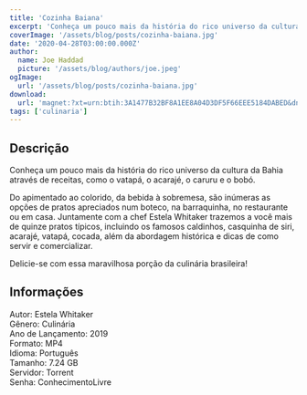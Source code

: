 ```yaml
---
title: 'Cozinha Baiana'
excerpt: 'Conheça um pouco mais da história do rico universo da cultura da Bahia através de receitas, como o vatapá, o acarajé, o caruru e o bobó.   Do apimentado ao colorido, da bebida à sobremesa, são inúmeras as opções de pratos apreciados num boteco, na barraquinha, no restaurante ou em cas'
coverImage: '/assets/blog/posts/cozinha-baiana.jpg'
date: '2020-04-28T03:00:00.000Z'
author:
  name: Joe Haddad
  picture: '/assets/blog/authors/joe.jpeg'
ogImage:
  url: '/assets/blog/posts/cozinha-baiana.jpg'
download:
  url: 'magnet:?xt=urn:btih:3A1477B32BF8A1EE8A04D3DF5F66EEE5184DABED&dn=Cozinha%20baiana&tr=udp%3a%2f%2ftracker.openbittorrent.com%3a1337%2fannounce&tr=udp%3a%2f%2ftracker.opentrackr.org%3a1337%2fannounce'
tags: ['culinaria']
---
```

<h2>Descrição</h2>
<p></p><p>Conheça um pouco mais da história do rico universo da cultura da Bahia através de receitas, como o vatapá, o acarajé, o caruru e o bobó. </p><p>Do apimentado ao colorido, da bebida à sobremesa, são inúmeras as opções de pratos apreciados num boteco, na barraquinha, no restaurante ou em casa. Juntamente com a chef Estela Whitaker trazemos a você mais de quinze pratos típicos, incluindo os famosos caldinhos, casquinha de siri, acarajé, vatapá, cocada, além da abordagem histórica e dicas de como servir e comercializar. </p><p>Delicie-se com essa maravilhosa porção da culinária brasileira!</p><h2>Informações</h2><p>Autor: Estela Whitaker<br/>Gênero: Culinária<br/>Ano de Lançamento: 2019<br/>Formato: MP4<br/>Idioma: Português<br/>Tamanho: 7.24 GB<br/>Servidor: Torrent<br/>Senha: ConhecimentoLivre</p>